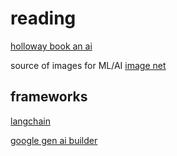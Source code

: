 # reading

[holloway book an ai](https://www.holloway.com/g/making-things-think)

source of images for ML/AI
[image net](https://image-net.org)

## frameworks

[langchain](https://python.langchain.com/docs/get_started/introduction.html)

[google gen ai builder](https://cloud.google.com/generative-ai-app-builder#section-2)